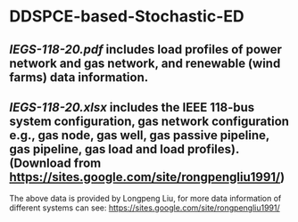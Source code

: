 # DDSPCE-based-Stochastic-ED
## *IEGS-118-20.pdf* includes load profiles of power network and gas network, and renewable (wind farms) data information.  
## *IEGS-118-20.xlsx* includes the IEEE 118-bus system configuration, gas network configuration e.g., gas node, gas well, gas passive pipeline, gas pipeline, gas load and load profiles). (Download from https://sites.google.com/site/rongpengliu1991/)
The above data is provided by Longpeng Liu, for more data information of different systems can see: https://sites.google.com/site/rongpengliu1991/  
